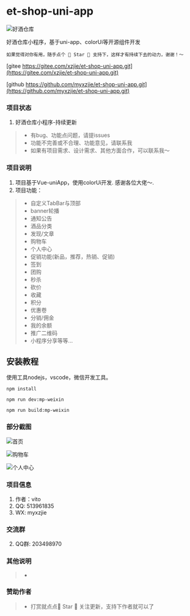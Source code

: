 # et-shop-uni-app

![好酒仓库](docs/images/gh.png '首页')

好酒仓库小程序，基于uni-app、colorUi等开源组件开发

```
如果觉得对你有用，随手点个 🌟 Star 🌟 支持下，这样才有持续下去的动力，谢谢！～
```


[gitee https://gitee.com/xzjie/et-shop-uni-app.git](https://gitee.com/xzjie/et-shop-uni-app.git)

[github https://github.com/myxzjie/et-shop-uni-app.git](https://github.com/myxzjie/et-shop-uni-app.git)


### 项目状态
1. 好酒仓库小程序-持续更新
> * 有bug、功能点问题，请提issues
> * 功能不完善或不合理、功能意见，请联系我
> * 如果有项目需求、设计需求、其他方面合作，可以联系我～

### 项目说明

1.  项目基于Vue-uniApp，使用colorUi开发. 感谢各位大佬～. 
2.  项目功能：
> * 自定义TabBar与顶部
> * banner轮播
> * 通知公告
> * 酒品分类
> * 发现/文章
> * 购物车
> * 个人中心
> * 促销功能(新品，推荐，热销、促销)
> * 签到
> * 团购
> * 秒杀
> * 砍价
> * 收藏
> * 积分
> * 优惠卷
> * 分销/佣金
> * 我的余额
> * 推广二维码
> * 小程序分享等等...
> 


## 安装教程
使用工具nodejs，vscode，微信开发工具。
```
npm install
```

```
npm run dev:mp-weixin
```

```
npm run build:mp-weixin
```


### 部分截图

![首页](docs/images/et-home.png '首页')

![购物车](docs/images/et-cart.png '购物车')

![个人中心](docs/images/et-me.png '个人中心')


### 项目信息

1.  作者：vito
2.  QQ: 513961835
3.  WX: myxzjie


### 交流群
2.  QQ群: 203498970


### 其他说明
> *  

### 赞助作者
> *  打赏就点点🌟 Star 🌟 关注更新，支持下作者就可以了

